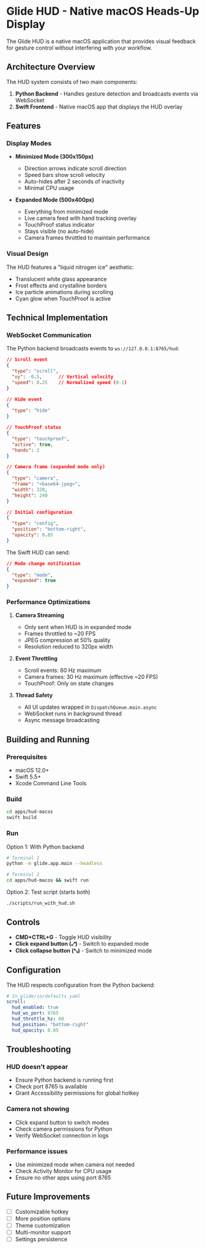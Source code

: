 # Glide HUD - Native macOS Heads-Up Display

The Glide HUD is a native macOS application that provides visual feedback for gesture control without interfering with your workflow.

## Architecture Overview

The HUD system consists of two main components:

1. **Python Backend** - Handles gesture detection and broadcasts events via WebSocket
2. **Swift Frontend** - Native macOS app that displays the HUD overlay

## Features

### Display Modes

- **Minimized Mode (300x150px)**
  - Direction arrows indicate scroll direction
  - Speed bars show scroll velocity
  - Auto-hides after 2 seconds of inactivity
  - Minimal CPU usage

- **Expanded Mode (500x400px)**
  - Everything from minimized mode
  - Live camera feed with hand tracking overlay
  - TouchProof status indicator
  - Stays visible (no auto-hide)
  - Camera frames throttled to maintain performance

### Visual Design

The HUD features a "liquid nitrogen ice" aesthetic:
- Translucent white glass appearance
- Frost effects and crystalline borders
- Ice particle animations during scrolling
- Cyan glow when TouchProof is active

## Technical Implementation

### WebSocket Communication

The Python backend broadcasts events to `ws://127.0.0.1:8765/hud`:

```json
// Scroll event
{
  "type": "scroll",
  "vy": -0.5,      // Vertical velocity
  "speed": 0.25    // Normalized speed (0-1)
}

// Hide event
{
  "type": "hide"
}

// TouchProof status
{
  "type": "touchproof",
  "active": true,
  "hands": 2
}

// Camera frame (expanded mode only)
{
  "type": "camera",
  "frame": "<base64-jpeg>",
  "width": 320,
  "height": 240
}

// Initial configuration
{
  "type": "config",
  "position": "bottom-right",
  "opacity": 0.85
}
```

The Swift HUD can send:
```json
// Mode change notification
{
  "type": "mode",
  "expanded": true
}
```

### Performance Optimizations

1. **Camera Streaming**
   - Only sent when HUD is in expanded mode
   - Frames throttled to ~20 FPS
   - JPEG compression at 50% quality
   - Resolution reduced to 320px width

2. **Event Throttling**
   - Scroll events: 60 Hz maximum
   - Camera frames: 30 Hz maximum (effective ~20 FPS)
   - TouchProof: Only on state changes

3. **Thread Safety**
   - All UI updates wrapped in `DispatchQueue.main.async`
   - WebSocket runs in background thread
   - Async message broadcasting

## Building and Running

### Prerequisites

- macOS 12.0+
- Swift 5.5+
- Xcode Command Line Tools

### Build

```bash
cd apps/hud-macos
swift build
```

### Run

Option 1: With Python backend
```bash
# Terminal 1
python -m glide.app.main --headless

# Terminal 2
cd apps/hud-macos && swift run
```

Option 2: Test script (starts both)
```bash
./scripts/run_with_hud.sh
```

## Controls

- **CMD+CTRL+G** - Toggle HUD visibility
- **Click expand button (⤢)** - Switch to expanded mode
- **Click collapse button (⤡)** - Switch to minimized mode

## Configuration

The HUD respects configuration from the Python backend:

```yaml
# In glide/io/defaults.yaml
scroll:
  hud_enabled: true
  hud_ws_port: 8765
  hud_throttle_hz: 60
  hud_position: "bottom-right"
  hud_opacity: 0.85
```

## Troubleshooting

### HUD doesn't appear
- Ensure Python backend is running first
- Check port 8765 is available
- Grant Accessibility permissions for global hotkey

### Camera not showing
- Click expand button to switch modes
- Check camera permissions for Python
- Verify WebSocket connection in logs

### Performance issues
- Use minimized mode when camera not needed
- Check Activity Monitor for CPU usage
- Ensure no other apps using port 8765

## Future Improvements

- [ ] Customizable hotkey
- [ ] More position options
- [ ] Theme customization
- [ ] Multi-monitor support
- [ ] Settings persistence
